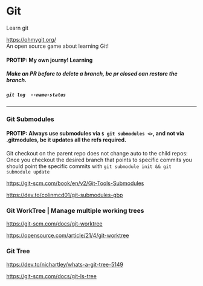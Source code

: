 # Git



Learn git

https://ohmygit.org/
<br>
An open source game about learning Git!


#### PROTIP: My own journy! Learning

##### Make an PR before to delete a branch, bc pr closed can restore the branch.

##### `git log  --name-status`
---


### Git Submodules

#### PROTIP: Always use submodules via `$ git submodules <>`, and not via .gitmodules, bc it updates all the refs required.

Git checkout on the parent repo does not change auto to the child repos:
Once you checkout the desired branch that points to specific commits
you should point the specific commits with `git submodule init && git submodule update`

https://git-scm.com/book/en/v2/Git-Tools-Submodules

https://dev.to/colinmcd01/git-submodules-gbp


### Git WorkTree | Manage multiple working trees

https://git-scm.com/docs/git-worktree

https://opensource.com/article/21/4/git-worktree



### Git Tree

https://dev.to/nichartley/whats-a-git-tree-5149

https://git-scm.com/docs/git-ls-tree
